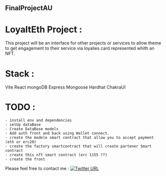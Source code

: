 ## FinalProjectAU

# LoyaltEth Project :

This project will be an interface for other projects or services to allow theme to get engagement to their service via loyalies card represented whith an NFT.

# Stack :
Vite
React
mongoDB 
Express
Mongoose
Hardhat
ChakraUI

# TODO : 
    - install env and dependencies
    - setUp dataBase
    - Create DataBase models
    - Add auth front and back using Wallet connect.
    - create the modele smart contract that allow you to accept payment (eth or erc20)
    - create the factory smartcontract that will create partener Smart contract
    - create this nft smart contract (erc 1155 ??)
    - create the front 

Please feel free to contact me : [![Twitter URL](https://img.shields.io/twitter/url/https/twitter.com/maranberc.svg?style=social&label=Follow%20MaranberC)](https://twitter.com/MaranberC)